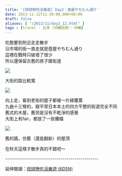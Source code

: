 ```yaml
---
title: '[琉球戀吃活樂遊] Day2：壺屋やちむん通り'
date: 2013-11-12T11:30:00.000+08:00
draft: false
aliases: [ "/2013/11/day2_12.html" ]
tags : [travel - 日本（沖縄琉球）・沖縄]
---
```


吃飽要到附近走走散步  
沿市場的街一直走就是壺屋やちむん通り  
這裡在戰時只破壞了很少  
所以還保留古舊的房子跟街道  

![](/images/okinawa2c.jpg)

大街的路比較寬  

![](/images/okinawa2c1.jpg)

向上走，看到老街的屋子都被一片綠覆蓋  
九曲十三彎的，跟平常日本本土的四方平整的街道完全不同  
舊式的木屋，舊但是沒有不乾淨的感覺  
大街上有fair，都放了一些攤檔  

![](/images/okinawa2c2.jpg)

舊的牆，仿舊（還是翻新）的屋頂  
  
  
在秋天這樣子散步真的不錯吧～  
  
\-----------------------------------------------  
  
延伸閱讀：[琉球戀吃活樂遊 (6D5N)](https://hidie.net/okinawa6d5n/)
